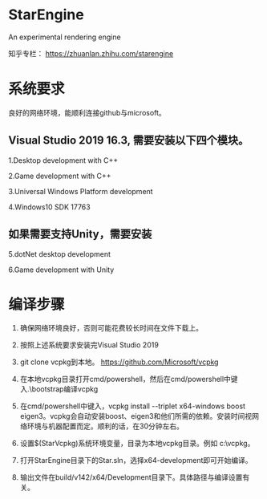# StarEngine
An experimental rendering engine

知乎专栏：
https://zhuanlan.zhihu.com/starengine

# 系统要求
良好的网络环境，能顺利连接github与microsoft。

## Visual Studio 2019 16.3, 需要安装以下四个模块。

1.Desktop development with C++

2.Game development with C++

3.Universal Windows Platform development

4.Windows10 SDK 17763
  
## 如果需要支持Unity，需要安装

5.dotNet desktop development

6.Game development with Unity

# 编译步骤
1. 确保网络环境良好，否则可能花费较长时间在文件下载上。

2. 按照上述系统要求安装完Visual Studio 2019

3. git clone vcpkg到本地。 https://github.com/Microsoft/vcpkg 

4. 在本地vcpkg目录打开cmd/powershell，然后在cmd/powershell中键入.\bootstrap编译vcpkg

5. 在cmd/powershell中键入，vcpkg install --triplet x64-windows boost eigen3。vcpkg会自动安装boost、eigen3和他们所需的依赖。安装时间视网络环境与机器配置而定。顺利的话，在30分钟左右。

6. 设置$(StarVcpkg)系统环境变量，目录为本地vcpkg目录。例如 c:\vcpkg。

7. 打开StarEngine目录下的Star.sln，选择x64-development即可开始编译。

8. 输出文件在build/v142/x64/Development目录下。具体路径与编译设置有关。
